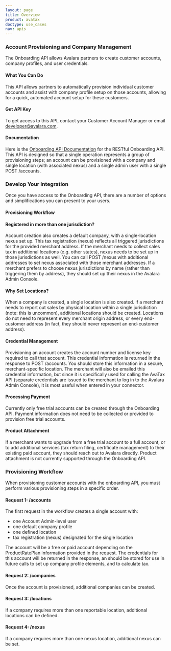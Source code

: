 ```yaml
---
layout: page
title: Overview
product: avatax
doctype: use_cases
nav: apis
---
```

<h3>Account Provisioning and Company Management</h3>
The Onboarding API allows Avalara partners to create customer accounts, company profiles, and user credentials.
<h4>What You Can Do</h4>
This API allows partners to automatically provision individual customer accounts and assist with company profile setup on those accounts, allowing for a quick, automated account setup for these customers.
<h4>Get API Key</h4>
To get access to this API, contact your Customer Account Manager or email <a href="mailto:developer@avalara.com">developer@avalara.com</a>.
<h4>Documentation</h4>
Here is the <a href="/onboarding/api-reference">Onboarding API Documentation</a> for the RESTful Onboarding API. This API is designed so that a single operation represents a group of provisioning steps; an account can be provisioned with a company and single location (with associated nexus) and a single admin user with a single POST /accounts.

<h3>Develop Your Integration</h3>
Once you have access to the Onboarding API, there are a number of options and simplifications you can present to your users.
<h4>Provisioning Workflow</h4>
<h4>Registered in more than one jurisdiction?</h4>
Account creation also creates a default company, with a single-location nexus set up. This tax registration (nexus) reflects all triggered jurisdictions for the provided merchant address. If the merchant needs to collect sales tax in additional locations (e.g. other states), nexus needs to be set up in those jurisdictions as well. You can call POST /nexus with additional addresses to set nexus associated with those merchant addresses. If a merchant prefers to choose nexus jurisdictions by name (rather than triggering them by address), they should set up their nexus in the Avalara Admin Console.
<h4>Why Set Locations?</h4>
When a company is created, a single location is also created. If a merchant needs to report out sales by physical location within a single jurisdiction (note: this is uncommon), additional locations should be created. Locations do not need to represent every merchant origin address, or every end-customer address (in fact, they should never represent an end-customer address).
<h4>Credential Management</h4>
Provisioning an account creates the account number and license key required to call that account. This credential information is returned in the response to POST /accounts. You should store this information in a secure, merchant-specific location. The merchant will also be emailed this credential information, but since it is specifically used for calling the AvaTax API (separate credentials are issued to the merchant to log in to the Avalara Admin Console), it is most useful when entered in your connector.
<h4>Processing Payment</h4>
Currently only free trial accounts can be created through the Onboarding API. Payment information does not need to be collected or provided to provision free trial accounts.
<h4>Product Attachment</h4>
If a merchant wants to upgrade from a free trial account to a full account, or to add additional services (tax return filing, certificate management) to their existing paid account, they should reach out to Avalara directly. Product attachment is not currently supported through the Onboarding API.


<h3>Provisioning Workflow</h3>
When provisioning customer accounts with the onboarding API, you must perform various provisioning steps in a specific order.
<h4>Request 1: /accounts</h4>
The first request in the workflow creates a single account with:
<ul>
	<li>one Account Admin-level user</li>
	<li>one default company profile</li>
	<li>one defined location</li>
	<li>tax registration (nexus) designated for the single location</li>
</ul>
The account will be a free or paid account depending on the ProductRatePlan information provided in the request.
The credentials for this account will be returned in the response, an should be stored for use in future calls to set up company profile elements, and to calculate tax.
<h4>Request 2: /companies</h4>
Once the account is provisioned, additional companies can be created.
<h4>Request 3: /locations</h4>
If a company requires more than one reportable location, additional locations can be defined.
<h4>Request 4: /nexus</h4>
If a company requires more than one nexus location, additional nexus can be set.